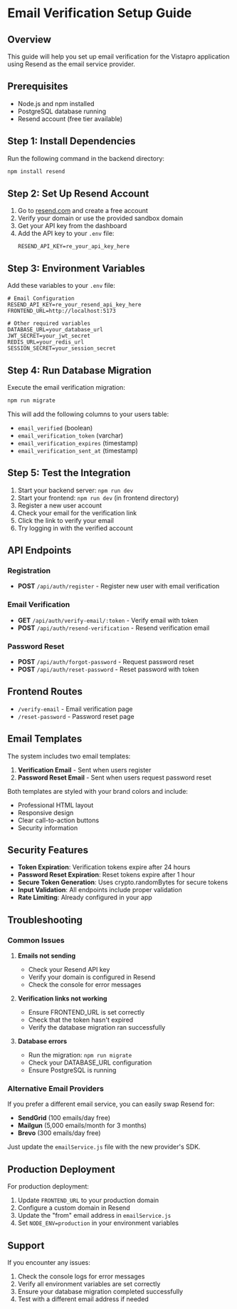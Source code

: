# Email Verification Setup Guide

## Overview
This guide will help you set up email verification for the Vistapro application using Resend as the email service provider.

## Prerequisites
- Node.js and npm installed
- PostgreSQL database running
- Resend account (free tier available)

## Step 1: Install Dependencies

Run the following command in the backend directory:
```bash
npm install resend
```

## Step 2: Set Up Resend Account

1. Go to [resend.com](https://resend.com) and create a free account
2. Verify your domain or use the provided sandbox domain
3. Get your API key from the dashboard
4. Add the API key to your `.env` file:
   ```
   RESEND_API_KEY=re_your_api_key_here
   ```

## Step 3: Environment Variables

Add these variables to your `.env` file:

```env
# Email Configuration
RESEND_API_KEY=re_your_resend_api_key_here
FRONTEND_URL=http://localhost:5173

# Other required variables
DATABASE_URL=your_database_url
JWT_SECRET=your_jwt_secret
REDIS_URL=your_redis_url
SESSION_SECRET=your_session_secret
```

## Step 4: Run Database Migration

Execute the email verification migration:
```bash
npm run migrate
```

This will add the following columns to your users table:
- `email_verified` (boolean)
- `email_verification_token` (varchar)
- `email_verification_expires` (timestamp)
- `email_verification_sent_at` (timestamp)

## Step 5: Test the Integration

1. Start your backend server: `npm run dev`
2. Start your frontend: `npm run dev` (in frontend directory)
3. Register a new user account
4. Check your email for the verification link
5. Click the link to verify your email
6. Try logging in with the verified account

## API Endpoints

### Registration
- **POST** `/api/auth/register` - Register new user with email verification

### Email Verification
- **GET** `/api/auth/verify-email/:token` - Verify email with token
- **POST** `/api/auth/resend-verification` - Resend verification email

### Password Reset
- **POST** `/api/auth/forgot-password` - Request password reset
- **POST** `/api/auth/reset-password` - Reset password with token

## Frontend Routes

- `/verify-email` - Email verification page
- `/reset-password` - Password reset page

## Email Templates

The system includes two email templates:
1. **Verification Email** - Sent when users register
2. **Password Reset Email** - Sent when users request password reset

Both templates are styled with your brand colors and include:
- Professional HTML layout
- Responsive design
- Clear call-to-action buttons
- Security information

## Security Features

- **Token Expiration**: Verification tokens expire after 24 hours
- **Password Reset Expiration**: Reset tokens expire after 1 hour
- **Secure Token Generation**: Uses crypto.randomBytes for secure tokens
- **Input Validation**: All endpoints include proper validation
- **Rate Limiting**: Already configured in your app

## Troubleshooting

### Common Issues

1. **Emails not sending**
   - Check your Resend API key
   - Verify your domain is configured in Resend
   - Check the console for error messages

2. **Verification links not working**
   - Ensure FRONTEND_URL is set correctly
   - Check that the token hasn't expired
   - Verify the database migration ran successfully

3. **Database errors**
   - Run the migration: `npm run migrate`
   - Check your DATABASE_URL configuration
   - Ensure PostgreSQL is running

### Alternative Email Providers

If you prefer a different email service, you can easily swap Resend for:

- **SendGrid** (100 emails/day free)
- **Mailgun** (5,000 emails/month for 3 months)
- **Brevo** (300 emails/day free)

Just update the `emailService.js` file with the new provider's SDK.

## Production Deployment

For production deployment:

1. Update `FRONTEND_URL` to your production domain
2. Configure a custom domain in Resend
3. Update the "from" email address in `emailService.js`
4. Set `NODE_ENV=production` in your environment variables

## Support

If you encounter any issues:
1. Check the console logs for error messages
2. Verify all environment variables are set correctly
3. Ensure your database migration completed successfully
4. Test with a different email address if needed
